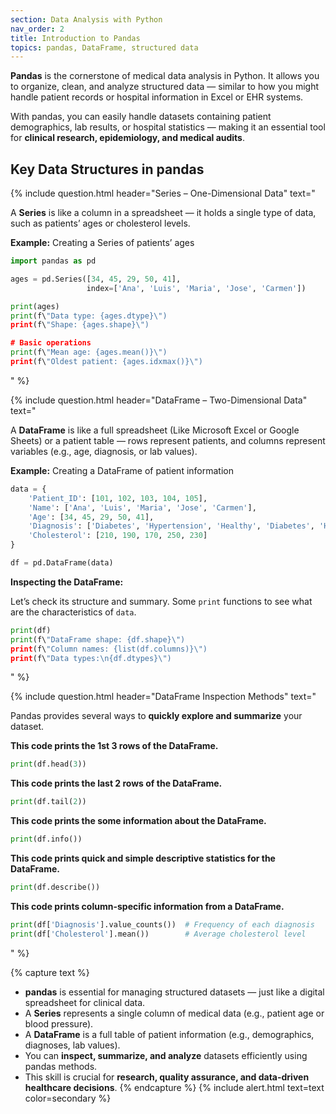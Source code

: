 ```yaml
---
section: Data Analysis with Python
nav_order: 2
title: Introduction to Pandas
topics: pandas, DataFrame, structured data
---
```


**Pandas** is the cornerstone of medical data analysis in Python. It allows you to organize, clean, and analyze structured data — similar to how you might handle patient records or hospital information in Excel or EHR systems.

With pandas, you can easily handle datasets containing patient demographics, lab results, or hospital statistics — making it an essential tool for **clinical research, epidemiology, and medical audits**.

## Key Data Structures in pandas

{% include question.html header="Series – One-Dimensional Data" text="

A **Series** is like a column in a spreadsheet — it holds a single type of data, such as patients’ ages or cholesterol levels.

**Example:** Creating a Series of patients’ ages

```python
import pandas as pd

ages = pd.Series([34, 45, 29, 50, 41],
                 index=['Ana', 'Luis', 'Maria', 'Jose', 'Carmen'])

print(ages)
print(f\"Data type: {ages.dtype}\")
print(f\"Shape: {ages.shape}\")

# Basic operations
print(f\"Mean age: {ages.mean()}\")
print(f\"Oldest patient: {ages.idxmax()}\")
```
" %}

{% include question.html header="DataFrame – Two-Dimensional Data" text="

A **DataFrame** is like a full spreadsheet (Like Microsoft Excel or Google Sheets) or a patient table — rows represent patients, and columns represent variables (e.g., age, diagnosis, or lab values).

**Example:** Creating a DataFrame of patient information

```python
data = {
    'Patient_ID': [101, 102, 103, 104, 105],
    'Name': ['Ana', 'Luis', 'Maria', 'Jose', 'Carmen'],
    'Age': [34, 45, 29, 50, 41],
    'Diagnosis': ['Diabetes', 'Hypertension', 'Healthy', 'Diabetes', 'Hypertension'],
    'Cholesterol': [210, 190, 170, 250, 230]
}

df = pd.DataFrame(data)
```

**Inspecting the DataFrame:**

Let’s check its structure and summary. Some ```print``` functions to see what are the characteristics of ```data```.

```python
print(df)
print(f\"DataFrame shape: {df.shape}\")
print(f\"Column names: {list(df.columns)}\")
print(f\"Data types:\n{df.dtypes}\")
```
" %}

{% include question.html header="DataFrame Inspection Methods" text="

Pandas provides several ways to **quickly explore and summarize** your dataset.

**This code prints the 1st 3 rows of the DataFrame.**

```python
print(df.head(3))
```

**This code prints the last 2 rows of the DataFrame.**

```python
print(df.tail(2))
```

**This code prints the some information about the DataFrame.**

```python
print(df.info())
```

**This code prints quick and simple descriptive statistics for the DataFrame.**

```python
print(df.describe())
```

**This code prints column-specific information from a DataFrame.**

```python
print(df['Diagnosis'].value_counts())  # Frequency of each diagnosis
print(df['Cholesterol'].mean())        # Average cholesterol level
```
" %}

{% capture text %}
- **pandas** is essential for managing structured datasets — just like a digital spreadsheet for clinical data.
- A **Series** represents a single column of medical data (e.g., patient age or blood pressure).
- A **DataFrame** is a full table of patient information (e.g., demographics, diagnoses, lab values).
- You can **inspect, summarize, and analyze** datasets efficiently using pandas methods.
- This skill is crucial for **research, quality assurance, and data-driven healthcare decisions**.
{% endcapture %}
{% include alert.html text=text color=secondary %}
